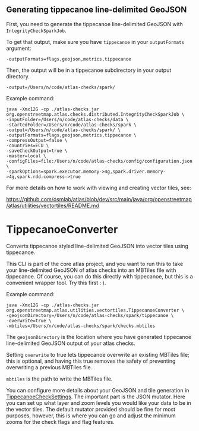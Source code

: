 ## Generating tippecanoe line-delimited GeoJSON

First, you need to generate the tippecanoe line-delimited GeoJSON with `IntegrityCheckSparkJob`.

To get that output, make sure you have `tippecanoe` in your `outputFormats` argument:

``` 
-outputFormats=flags,geojson,metrics,tippecanoe
```

Then, the output will be in a tippecanoe subdirectory in your output directory.

``` 
-output=/Users/n/code/atlas-checks/spark/
```

Example command:

``` 
java -Xmx12G -cp ./atlas-checks.jar org.openstreetmap.atlas.checks.distributed.IntegrityCheckSparkJob \
-inputFolder=/Users/n/code/atlas-checks/data \
-startedFolder=/Users/n/code/atlas-checks/spark \
-output=/Users/n/code/atlas-checks/spark/ \
-outputFormats=flags,geojson,metrics,tippecanoe \
-compressOutput=false \
-countries=ECU \
-saveCheckOutput=true \
-master=local \
-configFiles=file:/Users/n/code/atlas-checks/config/configuration.json \
-sparkOptions=spark.executor.memory->4g,spark.driver.memory->4g,spark.rdd.compress->true
```

For more details on how to work with viewing and creating vector tiles, see:

https://github.com/osmlab/atlas/blob/dev/src/main/java/org/openstreetmap/atlas/utilities/vectortiles/README.md


# TippecanoeConverter

Converts tippecanoe styled line-delimited GeoJSON into vector tiles using tippecanoe.

This CLI is part of the core atlas project, and you want to run this to take your line-delimited GeoJSON of atlas 
checks into an MBTiles file with tippecanoe. Of course, you can do this directly with tippecanoe, but this is a 
convenient wrapper tool. Try this first : ).

Example command:

``` 
java -Xmx12G -cp ./atlas-checks.jar org.openstreetmap.atlas.utilities.vectortiles.TippecanoeConverter \
-geojsonDirectory=/Users/n/code/atlas-checks/spark/tippecanoe \
-overwrite=true \
-mbtiles=/Users/n/code/atlas-checks/spark/checks.mbtiles
```

The `geojsonDirectory` is the location where you have generated tippecanoe line-delimited GeoJSON output of your 
atlas checks. 

Setting `overwrite` to true lets tippecanoe overwrite an existing MBTiles file; this is optional, and having this 
true removes the safety of preventing overwriting a previous MBTiles file. 

`mbtiles` is the path to write the MBTiles file.

You can configure more details about your GeoJSON and tile generation in [TippecanoeCheckSettings](https://github.com/hallahan/atlas-checks/blob/dev/src/main/java/org/openstreetmap/atlas/checks/vectortiles/TippecanoeCheckSettings.java).
The important part is the JSON mutator. Here you can set up what layer and zoom levels you would like your data to 
be in the vector tiles. The default mutator provided should be fine for most purposes, however, this is where you
can go and adjust the minimum zooms for the check flags and flag features.
